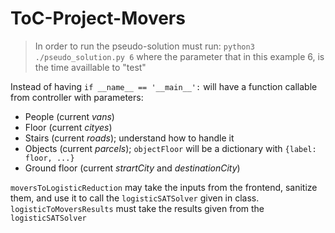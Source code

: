 # ToC-Project-Movers

> In order to run the pseudo-solution must run:
> `python3 ./pseudo_solution.py 6` where the parameter that in this example 6, is the time availlable to "test"

Instead of having `if __name__ == '__main__':` will have a function callable from controller with parameters:
- People (current _vans_)
- Floor (current _cityes_)
- Stairs (current _roads_); understand how to handle it
- Objects (current _parcels_); `objectFloor` will be a dictionary with `{label: floor, ...}` 
- Ground floor (current _strartCity_ and _destinationCity_)


`moversToLogisticReduction` may take the inputs from the frontend, sanitize them, and use it to call the `logisticSATSolver` given in class.
`logisticToMoversResults` must take the results given from the `logisticSATSolver`